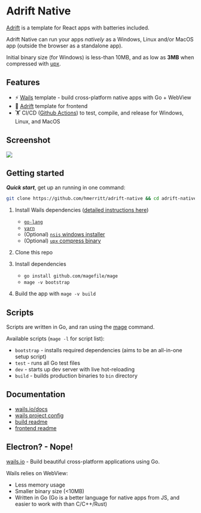 # Adrift Native

[Adrift](https://github.com/hmerritt/adrift) is a template for React apps with batteries included.

Adrift Native can run your apps _natively_ as a Windows, Linux and/or MacOS app (outside the browser as a standalone app).

Initial binary size (for Windows) is less-than 10MB, and as low as **3MB** when compressed with [upx](https://upx.github.io/).

## Features

-   ⚡ [Wails](https://wails.io/) template - build cross-platform native apps with Go + WebView
-   🌊 [Adrift](https://github.com/hmerritt/adrift) template for frontend
-   🏋️ CI/CD ([Github Actions](./.github/workflows/build.yml)) to test, compile, and release for Windows, Linux, and MacOS

## Screenshot

![](https://imgur.com/b1IxXg9.gif)

## Getting started

**_Quick start_**, get up an running in one command:

```bash
git clone https://github.com/hmerritt/adrift-native && cd adrift-native && go run mage.go -v bootstrap && go run mage.go -v dev
```

1.  Install Wails dependencies ([detailed instructions here](https://wails.io/docs/gettingstarted/installation))

    -   [`go-lang`](https://go.dev/dl/)
    -   [`yarn`](https://yarnpkg.com/getting-started/install)
    -   (Optional) [`nsis` windows installer](https://sourceforge.net/projects/nsis/)
    -   (Optional) [`upx` compress binary](https://upx.github.io/)

2.  Clone this repo
3.  Install dependencies
    -   `go install github.com/magefile/mage`
    -   `mage -v bootstrap`
4.  Build the app with `mage -v build`

## Scripts

Scripts are written in Go, and ran using the [mage](https://github.com/magefile/mage) command.

Available scripts (`mage -l` for script list):

-   `bootstrap` - installs required dependencies (aims to be an all-in-one setup script)
-   `test` - runs all Go test files
-   `dev` - starts up dev server with live hot-reloading
-   `build` - builds production binaries to `bin` directory

## Documentation

-   [wails.io/docs](https://wails.io/docs/introduction)
-   [wails project config](https://wails.io/docs/reference/project-config)
-   [build readme](build/README.md)
-   [frontend readme](frontend/README.md)

## Electron? - Nope!

[wails.io](https://wails.io) - Build beautiful cross-platform applications using Go.

Wails relies on WebView:

-   Less memory usage
-   Smaller binary size (<10MB)
-   Written in Go (Go is a better language for native apps from JS, and easier to work with than C/C++/Rust)
